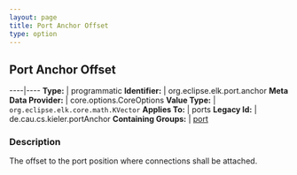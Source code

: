 ```yaml
---
layout: page
title: Port Anchor Offset
type: option
---
```

## Port Anchor Offset

----|----
**Type:** | programmatic
**Identifier:** | org.eclipse.elk.port.anchor
**Meta Data Provider:** | core.options.CoreOptions
**Value Type:** | `org.eclipse.elk.core.math.KVector`
**Applies To:** | ports
**Legacy Id:** | de.cau.cs.kieler.portAnchor
**Containing Groups:** | [port](org-eclipse-elk-port)


### Description
The offset to the port position where connections shall be attached.

